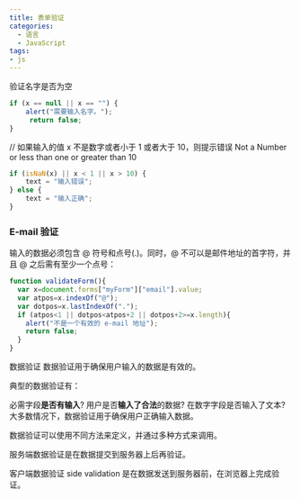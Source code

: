 ```yaml
---
title: 表单验证
categories:
  - 语言
  - JavaScript
tags:
- js
---
```


验证名字是否为空

```js
if (x == null || x == "") {
    alert("需要输入名字。");
     return false;
}
```

// 如果输入的值 x 不是数字或者小于 1 或者大于 10，则提示错误 Not a Number or less than one or greater than 10

```js
if (isNaN(x) || x < 1 || x > 10) {
    text = "输入错误";
} else {
    text = "输入正确";
}
```

### E-mail 验证

输入的数据必须包含 @ 符号和点号(.)。同时，@ 不可以是邮件地址的首字符，并且 @ 之后需有至少一个点号：

```js
function validateForm(){
  var x=document.forms["myForm"]["email"].value;
  var atpos=x.indexOf("@");
  var dotpos=x.lastIndexOf(".");
  if (atpos<1 || dotpos<atpos+2 || dotpos+2>=x.length){
    alert("不是一个有效的 e-mail 地址");
    return false;
  }
}
```

数据验证
数据验证用于确保用户输入的数据是有效的。

典型的数据验证有：

必需字段**是否有输入**?
用户是否**输入了合法**的数据?
在数字字段是否输入了文本?
大多数情况下，数据验证用于确保用户正确输入数据。

数据验证可以使用不同方法来定义，并通过多种方式来调用。

服务端数据验证是在数据提交到服务器上后再验证。

客户端数据验证 side validation 是在数据发送到服务器前，在浏览器上完成验证。
